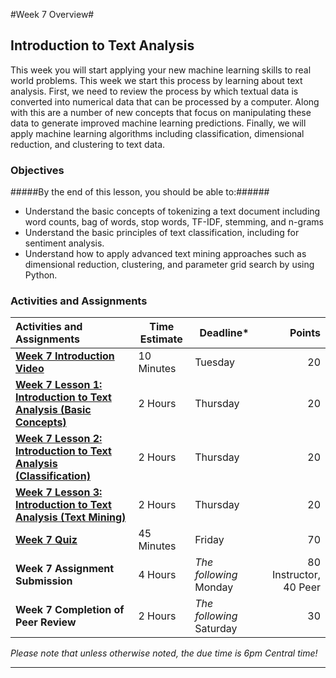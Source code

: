 #Week 7 Overview#

## Introduction to Text Analysis ##

This week you will start applying your new machine learning skills to
real world problems. This week we start this process by learning about
text analysis. First, we need to review the process by which textual
data is converted into numerical data that can be processed by a
computer. Along with this are a number of new concepts that focus on
manipulating these data to generate improved machine learning
predictions. Finally, we will apply machine learning algorithms
including classification, dimensional reduction, and clustering to text
data.

### Objectives ###

#####By the end of this lesson, you should be able to:######

- Understand the basic concepts of tokenizing a text document including
word counts, bag of words, stop words, TF-IDF, stemming, and n-grams
- Understand the basic principles of text classification, including for
sentiment analysis.
- Understand how to apply advanced text mining approaches such as
dimensional reduction, clustering, and parameter grid search by using
Python.

### Activities and Assignments ###

|Activities and Assignments | Time Estimate | Deadline* | Points|
|:------| -----|-------|----------:|
|**[Week 7 Introduction Video][wv]** |10 Minutes|Tuesday|20|
|**[Week 7 Lesson 1: Introduction to Text Analysis (Basic Concepts)](lesson1.md)**| 2 Hours |Thursday| 20|
|**[Week 7 Lesson 2: Introduction to Text Analysis (Classification)](lesson2.md)**| 2 Hours | Thursday | 20 |
|**[Week 7 Lesson 3: Introduction to Text Analysis (Text Mining)](lesson3.md)**| 2 Hours | Thursday| 20 |
|**[Week 7 Quiz][wq]**| 45 Minutes | Friday | 70|
|**Week 7 Assignment Submission**| 4 Hours | *The following* Monday | 80 Instructor, 40 Peer | 
|**Week 7 Completion of Peer Review**| 2 Hours | *The following* Saturday | 30 | 

*Please note that unless otherwise noted, the due time is 6pm Central time!*

----------
[wv]: https://mediaspace.illinois.edu/media/
[wq]: https://learn.illinois.edu/mod/quiz/
